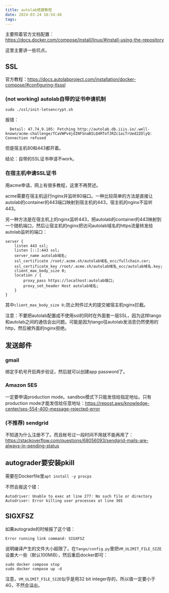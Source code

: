 ```yaml
---
title: autolab搭建教程
date: 2024-03-24 16:54:48
tags:
---
```


主要照着官方文档配置：<https://docs.docker.com/compose/install/linux/#install-using-the-repository>

这里主要讲一些坑点。

## SSL

官方教程：<https://docs.autolabproject.com/installation/docker-compose/#configuring-tlsssl>

### (not working) autolab自带的证书申请机制

```shell
sudo ./ssl/init-letsencrypt.sh
```

报错：

```text
  Detail: 47.74.9.105: Fetching http://autolab.db.iiis.io/.well-known/acme-challenge/fCaVWPv4jdINFSnaBILQ4RToTJRZc1aiTrUed2ZOlyQ: Connection refused
```

但是宿主机80和443都开着。

结论：自带的SSL证书申请不work。

### 在宿主机申请SSL证书

用acme申请，网上有很多教程，这里不再赘述。

acme需要在宿主机运行nginx并监听80端口。一种比较简单的方法是直接让autolab的container的443端口映射到宿主机的443，宿主机的nginx不监听443。

另一种方法是在宿主机上的nginx监听443，把autolab的container的443映射到一个随机端口，然后让宿主机的nginx把访问autolab域名的https流量转发给autolab监听的端口：

```text
server {
	listen 443 ssl;
	listen [::]:443 ssl;
	server_name autolab域名;
	ssl_certificate /root/.acme.sh/autolab域名_ecc/fullchain.cer;
	ssl_certificate_key /root/.acme.sh/autolab域名_ecc/autolab域名.key;
	client_max_body_size 0;
	location / {
		proxy_pass https://localhost:autolab端口;
		proxy_set_header Host autolab域名;
	}
}
```

其中`client_max_body_size 0;`防止附件过大的提交被宿主机nginx拦截。

注意：不要把autolab配置成不使用ssl的同时在外面套一层SSL，因为这样tango和autolab之间的通信会出问题。可能是因为tango往autolab发消息仍然使用的http，然后被外面的nginx拒绝。

## 发送邮件

### gmail

绑定手机号开启两步验证，然后就可以创建app password了。

### Amazon SES

一定要申请production mode。sandbox模式下只能发信给指定地址。只有production mode才能发信给任意地址：<https://repost.aws/knowledge-center/ses-554-400-message-rejected-error>

### (不推荐) sendgrid

不知道为什么注册不了。而且帐号过一段时间不用就不能再用了：<https://stackoverflow.com/questions/68056093/sendgrid-mails-are-always-in-pending-status>

## autograder要安装pkill

需要在Dockerfile里`apt install -y procps`

不然会报这个错：

```shell
Autodriver: Unable to exec at line 277: No such file or directory
Autodriver: Error killing user processes at line 365
```

## SIGXFSZ

如果autograde的时候报了这个错：

```shell
Error running link command: SIGXFSZ
```

说明编译产生的文件大小超限了。在`Tango/config.py`里把`VM_ULIMIT_FILE_SIZE`设置大一些（默认100MiB），然后重启docker即可：

```shell
sudo docker compose stop
sudo docker compose up -d
```

注意，`VM_ULIMIT_FILE_SIZE`似乎是用32 bit integer存的，所以值一定要小于4G，不然会溢出。
